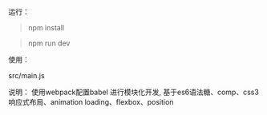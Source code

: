 运行：

> npm install

> npm run dev

使用：

src/main.js

说明：
使用webpack配置babel 进行模块化开发,
基于es6语法糖、comp、css3响应式布局、animation loading、flexbox、position